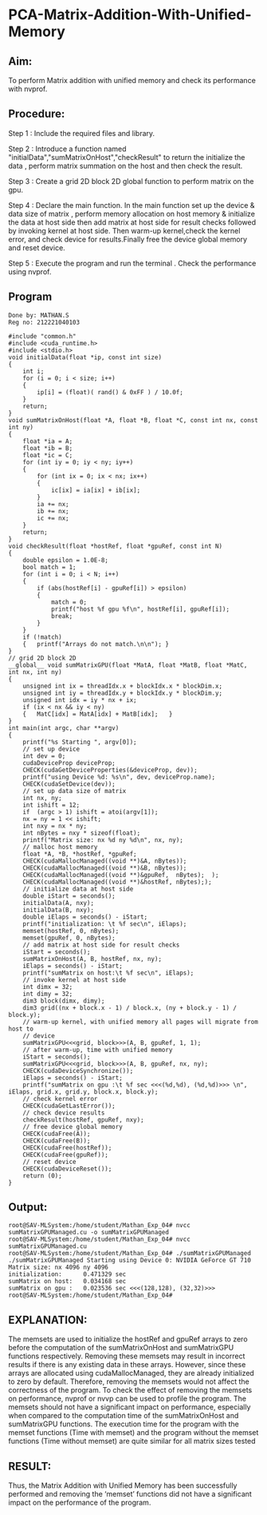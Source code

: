 # PCA-Matrix-Addition-With-Unified-Memory

## Aim:
To perform Matrix addition with unified memory and check its performance with nvprof.

## Procedure:
Step 1 :
Include the required files and library.

Step 2 :
Introduce a function named "initialData","sumMatrixOnHost","checkResult" to return the initialize the data , perform matrix summation on the host and then check the result.

Step 3 :
Create a grid 2D block 2D global function to perform matrix on the gpu.

Step 4 :
Declare the main function. In the main function set up the device & data size of matrix , perform memory allocation on host memory & initialize the data at host side then add matrix at host side for result checks followed by invoking kernel at host side. Then warm-up kernel,check the kernel error, and check device for results.Finally free the device global memory and reset device.

Step 5 :
Execute the program and run the terminal . Check the performance using nvprof.
## Program
```
Done by: MATHAN.S
Reg no: 212221040103
```
```
#include "common.h"
#include <cuda_runtime.h>
#include <stdio.h>
void initialData(float *ip, const int size)
{
    int i;
    for (i = 0; i < size; i++)
    {
        ip[i] = (float)( rand() & 0xFF ) / 10.0f;
    }
    return;
}
void sumMatrixOnHost(float *A, float *B, float *C, const int nx, const int ny)
{
    float *ia = A;
    float *ib = B;
    float *ic = C;
    for (int iy = 0; iy < ny; iy++)
    {
        for (int ix = 0; ix < nx; ix++)
        {
            ic[ix] = ia[ix] + ib[ix];
        }
        ia += nx;
        ib += nx;
        ic += nx;
    }
    return;
}
void checkResult(float *hostRef, float *gpuRef, const int N)
{
    double epsilon = 1.0E-8;
    bool match = 1;
    for (int i = 0; i < N; i++)
    {
        if (abs(hostRef[i] - gpuRef[i]) > epsilon)
        {
            match = 0;
            printf("host %f gpu %f\n", hostRef[i], gpuRef[i]);
            break;
        }
    }
    if (!match)
    {	printf("Arrays do not match.\n\n");	}
}
// grid 2D block 2D
__global__ void sumMatrixGPU(float *MatA, float *MatB, float *MatC, int nx, int ny)
{
    unsigned int ix = threadIdx.x + blockIdx.x * blockDim.x;
    unsigned int iy = threadIdx.y + blockIdx.y * blockDim.y;
    unsigned int idx = iy * nx + ix;
    if (ix < nx && iy < ny)
    {	MatC[idx] = MatA[idx] + MatB[idx];	 }
}
int main(int argc, char **argv)
{
    printf("%s Starting ", argv[0]);
    // set up device
    int dev = 0;
    cudaDeviceProp deviceProp;
    CHECK(cudaGetDeviceProperties(&deviceProp, dev));
    printf("using Device %d: %s\n", dev, deviceProp.name);
    CHECK(cudaSetDevice(dev));
    // set up data size of matrix
    int nx, ny;
    int ishift = 12;
    if  (argc > 1) ishift = atoi(argv[1]);
    nx = ny = 1 << ishift;
    int nxy = nx * ny;
    int nBytes = nxy * sizeof(float);
    printf("Matrix size: nx %d ny %d\n", nx, ny);
    // malloc host memory
    float *A, *B, *hostRef, *gpuRef;
    CHECK(cudaMallocManaged((void **)&A, nBytes));
    CHECK(cudaMallocManaged((void **)&B, nBytes));
    CHECK(cudaMallocManaged((void **)&gpuRef,  nBytes);  );
    CHECK(cudaMallocManaged((void **)&hostRef, nBytes););
    // initialize data at host side
    double iStart = seconds();
    initialData(A, nxy);
    initialData(B, nxy);
    double iElaps = seconds() - iStart;
    printf("initialization: \t %f sec\n", iElaps);
    memset(hostRef, 0, nBytes);
    memset(gpuRef, 0, nBytes);
    // add matrix at host side for result checks
    iStart = seconds();
    sumMatrixOnHost(A, B, hostRef, nx, ny);
    iElaps = seconds() - iStart;
    printf("sumMatrix on host:\t %f sec\n", iElaps);
    // invoke kernel at host side
    int dimx = 32;
    int dimy = 32;
    dim3 block(dimx, dimy);
    dim3 grid((nx + block.x - 1) / block.x, (ny + block.y - 1) / block.y);
    // warm-up kernel, with unified memory all pages will migrate from host to
    // device
    sumMatrixGPU<<<grid, block>>>(A, B, gpuRef, 1, 1);
    // after warm-up, time with unified memory
    iStart = seconds();
    sumMatrixGPU<<<grid, block>>>(A, B, gpuRef, nx, ny);
    CHECK(cudaDeviceSynchronize());
    iElaps = seconds() - iStart;
    printf("sumMatrix on gpu :\t %f sec <<<(%d,%d), (%d,%d)>>> \n", iElaps, grid.x, grid.y, block.x, block.y);
    // check kernel error
    CHECK(cudaGetLastError());
    // check device results
    checkResult(hostRef, gpuRef, nxy);
    // free device global memory
    CHECK(cudaFree(A));
    CHECK(cudaFree(B));
    CHECK(cudaFree(hostRef));
    CHECK(cudaFree(gpuRef));
    // reset device
    CHECK(cudaDeviceReset());
    return (0);
}
```

## Output:
```
root@SAV-MLSystem:/home/student/Mathan_Exp_04# nvcc sumMatrixGPUManaged.cu -o sumMatrixGPUManaged
root@SAV-MLSystem:/home/student/Mathan_Exp_04# nvcc sumMatrixGPUManaged.cu
root@SAV-MLSystem:/home/student/Mathan_Exp_04# ./sumMatrixGPUManaged
./sumMatrixGPUManaged Starting using Device 0: NVIDIA GeForce GT 710
Matrix size: nx 4096 ny 4096
initialization: 	 0.471329 sec
sumMatrix on host:	 0.034168 sec
sumMatrix on gpu :	 0.023536 sec <<<(128,128), (32,32)>>> 
root@SAV-MLSystem:/home/student/Mathan_Exp_04#
```
## EXPLANATION:
The memsets are used to initialize the hostRef and gpuRef arrays to zero before the computation of the sumMatrixOnHost and sumMatrixGPU functions respectively. Removing these memsets may result in incorrect results if there is any existing data in these arrays.
However, since these arrays are allocated using cudaMallocManaged, they are already initialized to zero by default. Therefore, removing the memsets would not affect the correctness of the program.
To check the effect of removing the memsets on performance, nvprof or nvvp can be used to profile the program. The memsets should not have a significant impact on performance, especially when compared to the computation time of the sumMatrixOnHost and sumMatrixGPU functions.
The execution time for the program with the memset functions (Time with memset) and the program without the memset functions (Time without memset) are quite similar for all matrix sizes tested
## RESULT:
Thus, the Matrix Addition with Unified Memory has been successfully performed and removing the ‘memset’ functions did not have a significant impact on the performance of the program.

